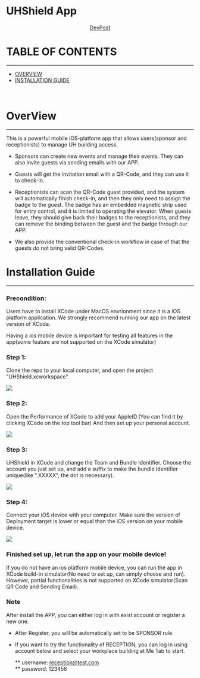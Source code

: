 # UHShield App

<div align="center">
<a href="https://devpost.com/software/uhshield">DevPost</a>
</div>

# TABLE OF CONTENTS
***
* [OVERVIEW](#overview)
* [INSTALLATION GUIDE](#installation-guide)

<br/>

# OverView
***
This is a powerful mobile iOS-platform app that allows users(sponsor and receptionists) to manage UH building access. 

* Sponsors can create new events and manage their events. They can also invite guests via sending emails with our APP.

* Guests will get the invitation email with a QR-Code, and they can use it to check-in.

* Receptionists can scan the QR-Code guest provided, and the system will automatically finish check-in, and then they only need to assign the badge to the guest. The badge has an embedded magnetic strip used for entry control, and it is limited to operating the elevator. When guests leave, they should give back their badges to the receptionists, and they can remove the binding between the guest and the badge through our APP.

* We also provide the conventional check-in workflow in case of that the guests do not bring valid QR-Codes.

# Installation Guide
***
### Precondition: 
Users have to install XCode under MacOS envrionment since it is a iOS platform application. We strongly recommend running our app on the latest version of XCode. 

Having a ios mobile device is important for testing all features in the app(some feature are not supported on the XCode simulator)
### Step 1:
Clone the repo to your local computer, and open the project "UHShield.xcworkspace".
<p><img class="ui large image" src="../main/images/Step1.png"/ ></p>

### Step 2:
Open the Performance of XCode to add your AppleID.(You can find it by clicking XCode on the top tool bar)
And then set up your personal account.
<p><img class="ui large image" src="../main/images/Step2.png"/ ></p>

### Step 3:
UHShield in XCode and change the Team and Bundle Identifier. Choose the account you just set up, and add a suffix to make the bundle Identifier unique(like ".XXXXX", the dot is necessary).
<p><img class="ui large image" src="../main/images/Step3.png"/ ></p>

### Step 4: 
Connect your iOS device with your computer. Make sure the version of Deployment target is lower or equal than the iOS version on your mobile device.
<p><img class="ui large image" src="../main/images/Step4.png"/ ></p>

### Finished set up, let run the app on your mobile device!
If you do not have an ios platform mobile device, you can run the app in XCode build-in simulator(No need to set up, can simply choose and run).
However, partial functionalities is not supported on XCode simulator(Scan QR Code and Sending Email).

### Note
After install the APP, you can either log in with exist account or register a new one.

* After Register, you will be automatically set to be SPONSOR rule. 
* If you want to try the functionality of RECEPTION, you can log in using account below and select your workplace building at Me Tab to start.

  ** username: reception@test.com  
  ** password: 123456
